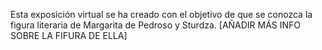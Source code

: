 Esta exposición virtual se ha creado con el objetivo de que se conozca la figura literaria de Margarita de Pedroso y Sturdza.
[AÑADIR MÁS INFO SOBRE LA FIFURA DE ELLA]
